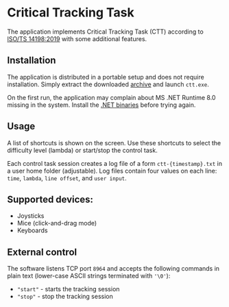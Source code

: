 # Critical Tracking Task

The application implements Critical Tracking Task (CTT) according to [ISO/TS 14198:2019](https://www.iso.org/standard/71509.html) with some additional features.

## Installation

The application is distributed in a portable setup and does not require installation. Simply extract the downloaded [archive](https://github.com/lexasss/ctt/releases) and launch `ctt.exe`.

On the first run, the application may complain about MS .NET Runtime 8.0 missing in the system. Install the [.NET binaries](https://dotnet.microsoft.com/en-us/download/dotnet/thank-you/runtime-8.0.10-windows-x64-installer) before trying again.

## Usage

A list of shortcuts is shown on the screen. Use these shortcuts to select the difficulty level (lambda) or start/stop the control task.

Each control task session creates a log file of a form `ctt-{timestamp}.txt` in a user home folder (adjustable).
Log files contain four values on each line: `time`, `lambda`, `line offset`, and `user input`.

## Supported devices:

- Joysticks
- Mice (click-and-drag mode)
- Keyboards

## External control

The software listens TCP port `8964` and accepts the following commands in plain text (lower-case ASCII strings terminated with `'\0'`):
- `"start"` - starts the tracking session
- `"stop"` - stop the tracking session